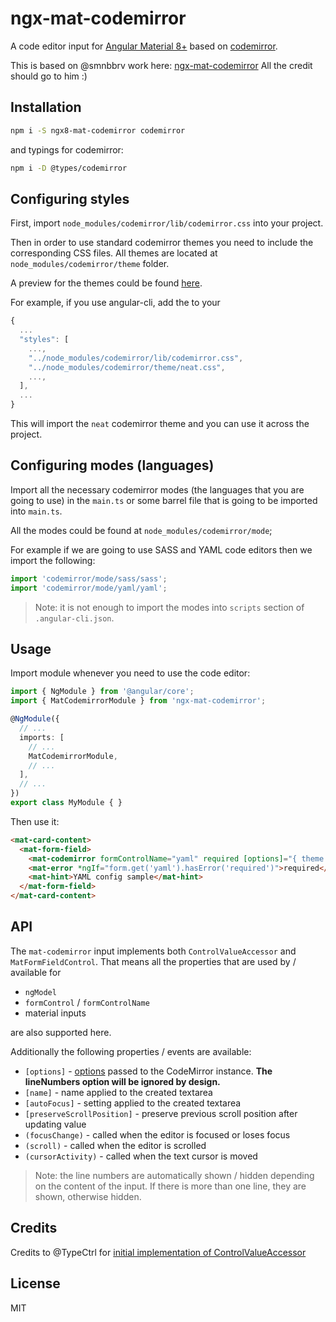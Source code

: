 # ngx-mat-codemirror


A code editor input for [Angular Material 8+](https://material.angular.io/) based on [codemirror](https://codemirror.net).

This is based on @smnbbrv work here: [ngx-mat-codemirror](https://github.com/smnbbrv/ngx-mat-codemirror) All the credit should go to him :)

## Installation

```sh
npm i -S ngx8-mat-codemirror codemirror
```

and typings for codemirror:

```sh
npm i -D @types/codemirror
```

## Configuring styles

First, import `node_modules/codemirror/lib/codemirror.css` into your project.

Then in order to use standard codemirror themes you need to include the corresponding CSS files. All themes are located at `node_modules/codemirror/theme` folder.

A preview for the themes could be found [here](https://codemirror.net/demo/theme.html).

For example, if you use angular-cli, add the to your

```javascript
{
  ...
  "styles": [
    ...,
    "../node_modules/codemirror/lib/codemirror.css",
    "../node_modules/codemirror/theme/neat.css",
    ...,
  ],
  ...
}
```
       
This will import the `neat` codemirror theme and you can use it across the project.

## Configuring modes (languages)

Import all the necessary codemirror modes (the languages that you are going to use) in the `main.ts` or some barrel file that is going to be imported into `main.ts`.

All the modes could be found at `node_modules/codemirror/mode`;

For example if we are going to use SASS and YAML code editors then we import the following:

```ts
import 'codemirror/mode/sass/sass';
import 'codemirror/mode/yaml/yaml';
```

> Note: it is not enough to import the modes into `scripts` section of `.angular-cli.json`.

## Usage

Import module whenever you need to use the code editor:

```typescript
import { NgModule } from '@angular/core';
import { MatCodemirrorModule } from 'ngx-mat-codemirror';

@NgModule({
  // ...
  imports: [
    // ...
    MatCodemirrorModule,
    // ...
  ],
  // ...
})
export class MyModule { }
```

Then use it:

```html
<mat-card-content>
  <mat-form-field>
    <mat-codemirror formControlName="yaml" required [options]="{ theme: 'neat', mode: 'yaml' }" placeholder="YAML"></mat-codemirror>
    <mat-error *ngIf="form.get('yaml').hasError('required')">required</mat-error>
    <mat-hint>YAML config sample</mat-hint>
  </mat-form-field>
</mat-card-content>
```

## API

The `mat-codemirror` input implements both `ControlValueAccessor` and `MatFormFieldControl`. That means all the properties that are used by / available for

- `ngModel`
- `formControl` / `formControlName`  
- material inputs

are also supported here.

Additionally the following properties / events are available:
 
* `[options]` - [options](http://codemirror.net/doc/manual.html#config) passed to the CodeMirror instance. **The lineNumbers option will be ignored by design.**
* `[name]` - name applied to the created textarea
* `[autoFocus]` - setting applied to the created textarea
* `[preserveScrollPosition]` - preserve previous scroll position after updating value
* `(focusChange)` - called when the editor is focused or loses focus
* `(scroll)` - called when the editor is scrolled
* `(cursorActivity)` - called when the text cursor is moved

> Note: the line numbers are automatically shown / hidden depending on the content of the input. If there is more than one line, they are shown, otherwise hidden.

## Credits

Credits to @TypeCtrl for [initial implementation of ControlValueAccessor](https://github.com/TypeCtrl/ngx-codemirror)

## License

MIT
